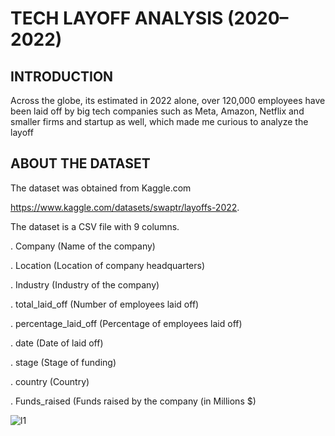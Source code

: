 # TECH LAYOFF ANALYSIS (2020–2022)
## INTRODUCTION
Across the globe, its estimated in 2022 alone, over 120,000 employees have been laid off by big tech companies such as Meta, Amazon, Netflix and smaller firms and startup as well, which made me curious to analyze the layoff
## ABOUT THE DATASET

The dataset was obtained from Kaggle.com 

https://www.kaggle.com/datasets/swaptr/layoffs-2022.

The dataset is a CSV file with 9 columns.

. Company (Name of the company)

. Location (Location of company headquarters)

. Industry (Industry of the company)

. total_laid_off (Number of employees laid off)

. percentage_laid_off (Percentage of employees laid off)

. date (Date of laid off)

. stage (Stage of funding)

. country (Country)

. Funds_raised (Funds raised by the company (in Millions $)

![l1](https://user-images.githubusercontent.com/78751113/224112263-2739951e-50ae-4ff1-b6e6-da7944d71622.png)
